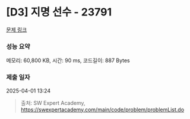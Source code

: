 # [D3] 지명 선수 - 23791 

[문제 링크](https://swexpertacademy.com/main/code/problem/problemDetail.do?contestProbId=AZU2weVqkoPHBIRK) 

### 성능 요약

메모리: 60,800 KB, 시간: 90 ms, 코드길이: 887 Bytes

### 제출 일자

2025-04-01 13:24



> 출처: SW Expert Academy, https://swexpertacademy.com/main/code/problem/problemList.do